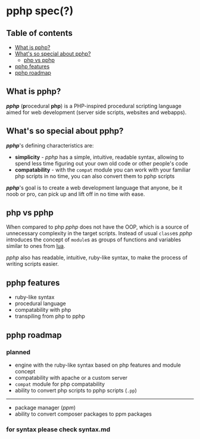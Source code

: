 # pphp spec(?)

## Table of contents
* [What is pphp?](#what-is-pphp)
* [What's so special about pphp?](#whats-so-special-about-pphp)
  * [php vs pphp](#php-vs-pphp)
* [pphp features](#pphp-features)
* [pphp roadmap](#pphp-roadmap)

## What is pphp?

***pphp*** (**p**rocedural **php**) is a PHP-inspired procedural scripting language aimed for web development (server side scripts, websites and webapps).

## What's so special about pphp?

***pphp***'s defining characteristics are:
- **simplicity** - *pphp* has a simple, intuitive, readable syntax, allowing to spend less time figuring out your own old code or other people's code
- **compatability** - with the `compat` module you can work with your familiar php scripts in no time, you can also convert them to pphp scripts

***pphp***'s goal is to create a web development language that anyone, be it noob or pro, can pick up and lift off in no time with ease.

## php vs pphp

When compared to php *pphp* does not have the OOP, which is a source of unnecessary complexity in the target scripts. Instead of usual `class`es *pphp* introduces the concept of `module`s as groups of functions and variables similar to ones from [lua](https://www.geeks3d.com/20130906/how-to-create-a-lua-module/).

*pphp* also has readable, intuitive, ruby-like syntax, to make the process of writing scripts easier.

## pphp features

- ruby-like syntax
- procedural language
- compatability with php
- transpiling from php to pphp

## pphp roadmap

### planned

* engine with the ruby-like syntax based on php features and module concept
* compatability with apache or a custom server
* `compat` module for php compatability
* ability to convert php scripts to pphp scripts (`.pp`)

---

* package manager (*ppm*)
* ability to convert composer packages to ppm packages


### for syntax please check syntax.md
